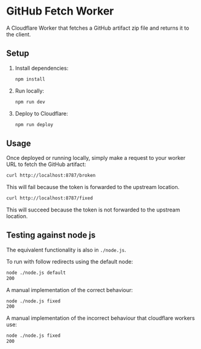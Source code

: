 # GitHub Fetch Worker

A Cloudflare Worker that fetches a GitHub artifact zip file and returns it to the client.

## Setup

1. Install dependencies:
   ```bash
   npm install
   ```

2. Run locally:
   ```bash
   npm run dev
   ```

3. Deploy to Cloudflare:
   ```bash
   npm run deploy
   ```

## Usage

Once deployed or running locally, simply make a request to your worker URL to fetch the GitHub artifact:

```bash
curl http://localhost:8787/broken
```

This will fail because the token is forwarded to the upstream location.

```bash
curl http://localhost:8787/fixed
```

This will succeed because the token is not forwarded to the upstream location.

## Testing against node js

The equivalent functionality is also in `./node.js`.


To run with follow redirects using the default node:
```bash
node ./node.js default
200
```

A manual implementation of the correct behaviour:
```bash
node ./node.js fixed
200
```

A manual implementation of the incorrect behaviour that cloudflare workers use:
```bash
node ./node.js fixed
200
```
